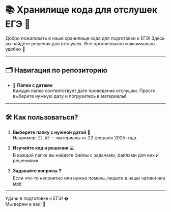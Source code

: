 # 📚 Хранилище кода для отслушек ЕГЭ 🚀

Добро пожаловать в наше хранилище кода для подготовки к ЕГЭ! Здесь вы найдете решения для отслушек. Все организовано максимально удобно 🎯

---

## 🗂️ Навигация по репозиторию

- 📁 **Папки с датами**  
  Каждая папка соответствует дате проведения отслушки. Просто выберите нужную дату и погрузитесь в материалы!

---

## 🛠️ Как пользоваться?

1. **Выберите папку с нужной датой** 📅  
   Например: `22.02` — материалы от 22 февраля 2025 года.

2. **Изучайте код и решения** 💻  
   В каждой папке вы найдете файлы с задачами, файлами для них и решениями.
   
3. **Задавайте вопросы** ❓  
   Если что-то непонятно или нужно помочь, пишите в наши чатики или [мне](https://vk.com/suetolog9999)

---
Удачи в подготовке к ЕГЭ! �  
Мы верим в вас! 💫